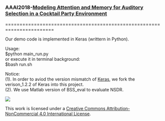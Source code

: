 ### AAAI2018-[Modeling Attention and Memory for Auditory Selection in a Cocktail Party Environment](https://github.com/jacoxu/ASAM/blob/master/AAAI2018-Modeling%20Attention%20and%20Memory%20for%20Auditory%20Selection%20in%20a%20Cocktail%20Party%20Environment.pdf)     

=======================================================================    

Our demo code is implemented in Keras (writtern in Python).    

Usage:    
$python main_run.py    
or execute it in terminal background:     
$bash run.sh    


Notice:    
(1). In order to aviod the version mismatch of [Keras](https://keras.io/), we fork the verison_1.2.2 of Keras into this project.    
(2). We use Matlab version of BSS_eval to evaluate NSDR.    
       
    
    
![](https://camo.githubusercontent.com/0e32abe541a386cbaf8370777b4b55c35d31657d/68747470733a2f2f692e6372656174697665636f6d6d6f6e732e6f72672f6c2f62792d6e632f342e302f38387833312e706e67)    

This work is licensed under a [Creative Commons Attribution-NonCommercial 4.0 International License](http://creativecommons.org/licenses/by-nc/4.0/).    
